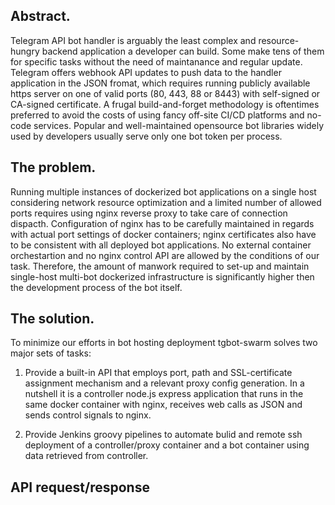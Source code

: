 ## Abstract.
Telegram API bot handler is arguably the least complex and resource-hungry backend application a developer can build. Some make tens of them for specific tasks without the need of maintanance and regular update. Telegram offers webhook API updates to push data to the handler application in the JSON fromat, which requires running publicly available https server on one of valid ports (80, 443, 88 or 8443) with self-signed or CA-signed certificate. A frugal build-and-forget methodology is oftentimes preferred to avoid the costs of using fancy off-site CI/CD platforms and no-code services. Popular and well-maintained opensource bot libraries widely used by developers usually serve only one bot token per process.

## The problem.
Running multiple instances of dockerized bot applications on a single host considering network resource optimization and a limited number of allowed ports requires using nginx reverse proxy to take care of connection dispacth. Configuration of nginx has to be carefully maintained in regards with actual port settings of docker containers; nginx certificates also have to be consistent with all deployed bot applications. No external container orchestartion and no nginx control API are allowed by the conditions of our task. Therefore, the amount of manwork required to set-up and maintain single-host multi-bot dockerized infrastructure is significantly higher then the development process of the bot itself.

## The solution.
To minimize our efforts in bot hosting deployment tgbot-swarm solves two major sets of tasks:

1. Provide a built-in API that employs port, path and SSL-certificate assignment mechanism and a relevant proxy config generation. In a nutshell it is a controller node.js express application that runs in the same docker container with nginx, receives web calls as JSON and sends control signals to nginx.

2. Provide Jenkins groovy pipelines to automate bulid and remote ssh deployment of a controller/proxy container and a bot container using data retrieved from controller.

## API request/response

